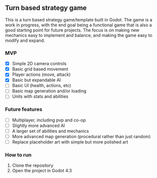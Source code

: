 ## Turn based strategy game

This is a turn based strategy game/template built in Godot. The game is a work in progress, with the end goal being a functional game that is also a good starting point for future projects.  The focus is on making new mechanics easy to implement and balance, and making the game easy to modify and expand.

### MVP
- [x] Simple 2D camera controls
- [x] Basic grid based movement
- [x] Player actions (move, attack)
- [x] Basic but expandable AI
- [ ] Basic UI (health, actions, etc)
- [ ] Basic map generation and/or loading
- [ ] Units with stats and abilities

### Future features
- [ ] Multiplayer, including pvp and co-op
- [ ] Slightly more advanced AI
- [ ] A larger set of abilities and mechanics
- [ ] More advanced map generation (procedural rather than just random)
- [ ] Replace placeholder art with simple but more polished art

### How to run

1. Clone the repository
2. Open the project in Godot 4.3

